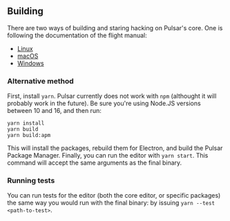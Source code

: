 
## Building

There are two ways of building and staring hacking on Pulsar's core. One is following the documentation of the flight manual:

* [Linux](https://flight-manual.atom.io/hacking-atom/sections/hacking-on-Pulsar-core/#platform-linux)
* [macOS](https://flight-manual.atom.io/hacking-atom/sections/hacking-on-Pulsar-core/#platform-mac)
* [Windows](https://flight-manual.atom.io/hacking-atom/sections/hacking-on-Pulsar-core/#platform-windows)

### Alternative method

First, install `yarn`. Pulsar currently does not work with `npm` (althought it will
probably work in the future). Be sure you're using Node.JS versions between 10 and 16, and
then run:

```shell
yarn install
yarn build
yarn build:apm
```

This will install the packages, rebuild them for Electron, and build the Pulsar Package
Manager. Finally, you can run the editor with `yarn start`. This command will accept the
same arguments as the final binary.

### Running tests

You can run tests for the editor (both the core editor, or specific packages) the same way
you would run with the final binary: by issuing `yarn --test <path-to-test>`.

